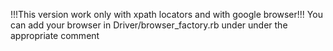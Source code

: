 !!!This version work only with xpath locators and with google browser!!!
You can add your browser in Driver/browser_factory.rb under under the appropriate comment